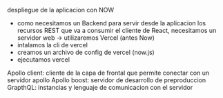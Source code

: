 despliegue de la aplicacion con NOW
- como necesitamos un Backend para servir desde la aplicacion los recursos REST que va a consumir el cliente de React,
necesitamos un servidor web -> utilizaremos Vercel (antes Now)
- intalamos la cli de vercel
- creamos un archivo de config de vercel (now.js)
- ejecutamos vercel

Apollo client: cliente de la capa de frontal que permite conectar con un servidor apollo
Apollo boost: servidor de desarrollo de preproduccion
GrapthQL: instancias y lenguaje de comunicacion con el servidor

